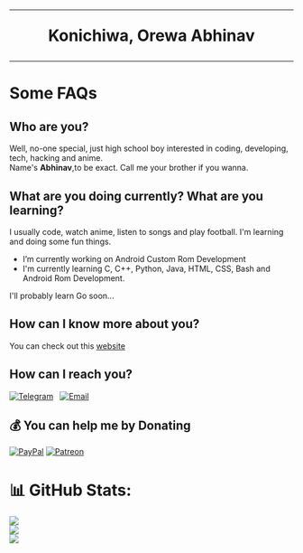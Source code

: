 <h1 align="center"><hr>Konichiwa, Orewa Abhinav<hr></h1>


<h1>Some FAQs</h1>


<h2>Who are you?</h2>

Well, no-one special, just high school boy interested in coding, developing, tech, hacking and anime.
<br>
Name's <b>Abhinav</b>,to be exact. Call me your brother if you wanna.


<h2>What are you doing currently? What are you learning?</h2>

I usually code, watch anime, listen to songs and play football. I'm learning and doing some fun things.

- I’m currently working on Android Custom Rom Development 
- I'm currently learning C, C++, Python, Java, HTML, CSS, Bash and Android Rom Development.

I'll probably learn Go soon...


<h2>How can I know more about you?</h2>

You can check out this <a href="https://hipexscape.github.io">website</a> 


<h2>How can I reach you?</h2>

<a href="https://t.me/hipexscape"><img src="https://img.shields.io/badge/hipexscape-2CA5E0?style=flat-square&logo=telegram&logoColor=white" alt="Telegram"/></a>&nbsp;&nbsp;&nbsp;<a href="abhinav.115260@gmail.com"><img src="https://img.shields.io/badge/abhinav.3181@gmail.com-D14836?style=flat-square&logo=gmail&logoColor=white" alt="Email"/></a>&nbsp;&nbsp;&nbsp; 

 ## 💰 You can help me by Donating
  [![PayPal](https://img.shields.io/badge/PayPal-00457C?style=for-the-badge&logo=paypal&logoColor=white)](https://paypal.me/AbhinavKumar11) [![Patreon](https://img.shields.io/badge/Patreon-F96854?style=for-the-badge&logo=patreon&logoColor=white)](https://patreon.com/hipexscape) 

# 📊 GitHub Stats:
![](https://github-readme-stats.vercel.app/api?username=hipexscape&theme=dark&hide_border=true&include_all_commits=true&count_private=true)<br/>
![](https://github-readme-streak-stats.herokuapp.com/?user=hipexscape&theme=dark&hide_border=true)<br/>
![](https://github-readme-stats.vercel.app/api/top-langs/?username=hipexscape&theme=dark&hide_border=true&include_all_commits=true&count_private=true&layout=compact)
